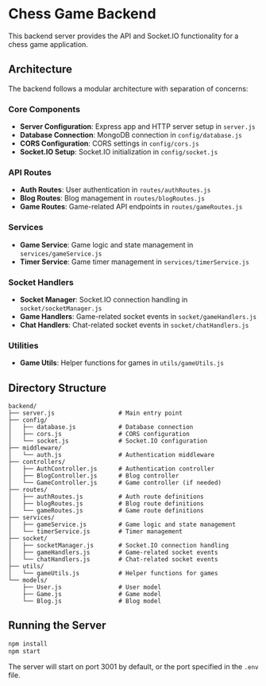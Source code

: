 # Chess Game Backend

This backend server provides the API and Socket.IO functionality for a chess game application.

## Architecture

The backend follows a modular architecture with separation of concerns:

### Core Components

- **Server Configuration**: Express app and HTTP server setup in `server.js`
- **Database Connection**: MongoDB connection in `config/database.js`
- **CORS Configuration**: CORS settings in `config/cors.js`
- **Socket.IO Setup**: Socket.IO initialization in `config/socket.js`

### API Routes

- **Auth Routes**: User authentication in `routes/authRoutes.js`
- **Blog Routes**: Blog management in `routes/blogRoutes.js`
- **Game Routes**: Game-related API endpoints in `routes/gameRoutes.js`

### Services

- **Game Service**: Game logic and state management in `services/gameService.js`
- **Timer Service**: Game timer management in `services/timerService.js`

### Socket Handlers

- **Socket Manager**: Socket.IO connection handling in `socket/socketManager.js`
- **Game Handlers**: Game-related socket events in `socket/gameHandlers.js`
- **Chat Handlers**: Chat-related socket events in `socket/chatHandlers.js`

### Utilities

- **Game Utils**: Helper functions for games in `utils/gameUtils.js`

## Directory Structure

```
backend/
├── server.js                  # Main entry point
├── config/
│   ├── database.js            # Database connection
│   ├── cors.js                # CORS configuration
│   └── socket.js              # Socket.IO configuration
├── middleware/
│   └── auth.js                # Authentication middleware
├── controllers/
│   ├── AuthController.js      # Authentication controller
│   ├── BlogController.js      # Blog controller
│   └── GameController.js      # Game controller (if needed)
├── routes/
│   ├── authRoutes.js          # Auth route definitions
│   ├── blogRoutes.js          # Blog route definitions
│   └── gameRoutes.js          # Game route definitions
├── services/
│   ├── gameService.js         # Game logic and state management
│   └── timerService.js        # Timer management
├── socket/
│   ├── socketManager.js       # Socket.IO connection handling
│   ├── gameHandlers.js        # Game-related socket events
│   └── chatHandlers.js        # Chat-related socket events
├── utils/
│   └── gameUtils.js           # Helper functions for games
└── models/
    ├── User.js                # User model
    ├── Game.js                # Game model
    └── Blog.js                # Blog model
```

## Running the Server

```bash
npm install
npm start
```

The server will start on port 3001 by default, or the port specified in the `.env` file.

